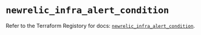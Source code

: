 # `newrelic_infra_alert_condition`

Refer to the Terraform Registory for docs: [`newrelic_infra_alert_condition`](https://registry.terraform.io/providers/newrelic/newrelic/3.20.2/docs/resources/infra_alert_condition).
